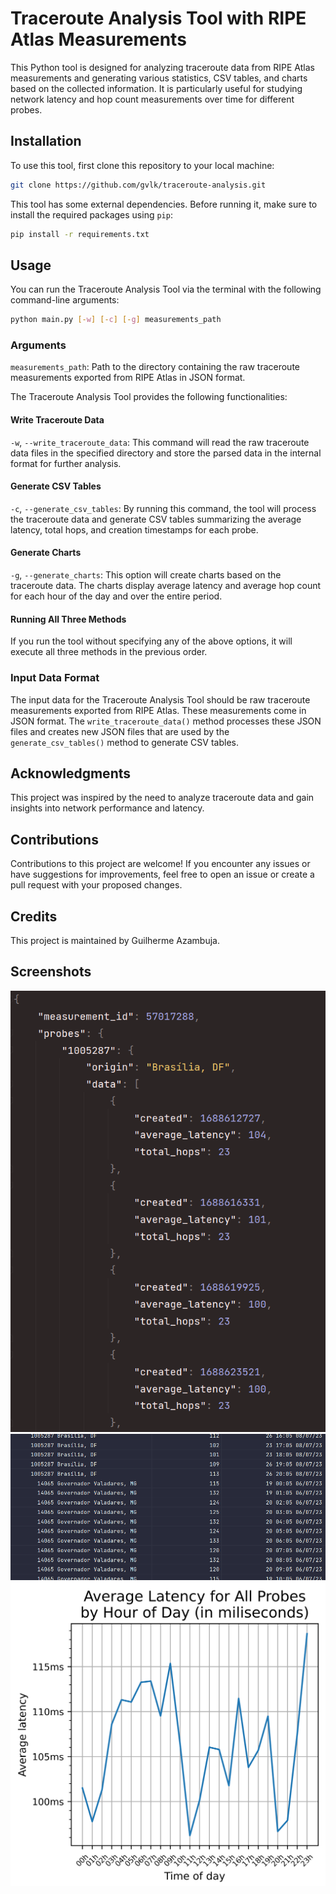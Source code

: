 # Traceroute Analysis Tool with RIPE Atlas Measurements
This Python tool is designed for analyzing traceroute data from RIPE Atlas measurements and generating various statistics, CSV tables, and charts based on the collected information. It is particularly useful for studying network latency and hop count measurements over time for different probes.

## Installation
To use this tool, first clone this repository to your local machine:
```bash
git clone https://github.com/gvlk/traceroute-analysis.git
```
This tool has some external dependencies. Before running it, make sure to install the required packages using ``pip``:
```bash
pip install -r requirements.txt
```

## Usage
You can run the Traceroute Analysis Tool via the terminal with the following command-line arguments:
```bash
python main.py [-w] [-c] [-g] measurements_path
```
### Arguments
``measurements_path``: Path to the directory containing the raw traceroute measurements exported from RIPE Atlas in JSON format.  

The Traceroute Analysis Tool provides the following functionalities:

#### Write Traceroute Data
``-w``, ``--write_traceroute_data``: This command will read the raw traceroute data files in the specified directory and store the parsed data in the internal format for further analysis.

#### Generate CSV Tables
``-c``, ``--generate_csv_tables``: By running this command, the tool will process the traceroute data and generate CSV tables summarizing the average latency, total hops, and creation timestamps for each probe.

#### Generate Charts
``-g``, ``--generate_charts``: This option will create charts based on the traceroute data. The charts display average latency and average hop count for each hour of the day and over the entire period.

#### Running All Three Methods
If you run the tool without specifying any of the above options, it will execute all three methods in the previous order.

### Input Data Format
The input data for the Traceroute Analysis Tool should be raw traceroute measurements exported from RIPE Atlas. These measurements come in JSON format. The ``write_traceroute_data()`` method processes these JSON files and creates new JSON files that are used by the ``generate_csv_tables()`` method to generate CSV tables.

## Acknowledgments
This project was inspired by the need to analyze traceroute data and gain insights into network performance and latency.

## Contributions
Contributions to this project are welcome! If you encounter any issues or have suggestions for improvements, feel free to open an issue or create a pull request with your proposed changes.

## Credits
This project is maintained by Guilherme Azambuja.

## Screenshots

![Probes JSON](screenshots\1.png)
![Generated CSV table](screenshots\2.png)
![One of the generated charts](screenshots\3.png)